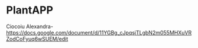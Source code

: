 # PlantAPP
Ciocoiu Alexandra-https://docs.google.com/document/d/11YGBg_cJpqsjTLgbN2m055MHXuVRZodCoFyuq6wSUEM/edit
